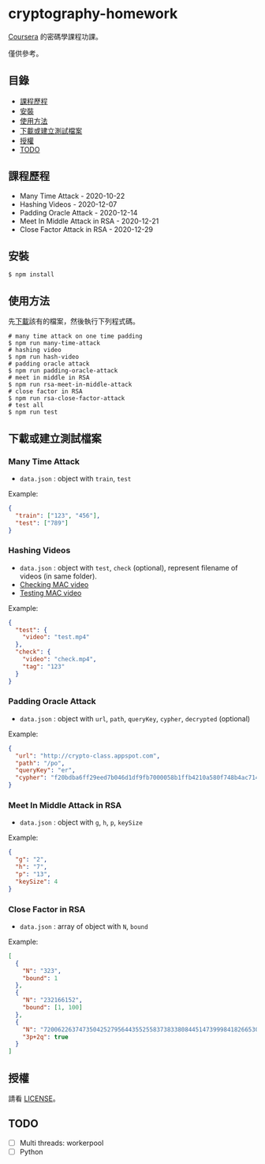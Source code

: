 # cryptography-homework
[Coursera](https://www.coursera.org/learn/crypto) 的密碼學課程功課。

僅供參考。

## 目錄

- [課程歷程](#課程歷程)
- [安裝](#安裝)
- [使用方法](#使用方法)
- [下載或建立測試檔案](#下載或建立測試檔案)
- [授權](#授權)
- [TODO](#TODO)

## 課程歷程

- Many Time Attack - 2020-10-22
- Hashing Videos - 2020-12-07
- Padding Oracle Attack - 2020-12-14
- Meet In Middle Attack in RSA - 2020-12-21
- Close Factor Attack in RSA - 2020-12-29

## 安裝

```shell
$ npm install
```

## 使用方法

先[下載](#下載或建立測試檔案)該有的檔案，然後執行下列程式碼。

```shell
# many time attack on one time padding
$ npm run many-time-attack
# hashing video
$ npm run hash-video
# padding oracle attack
$ npm run padding-oracle-attack
# meet in middle in RSA
$ npm run rsa-meet-in-middle-attack
# close factor in RSA
$ npm run rsa-close-factor-attack
# test all
$ npm run test
```

## 下載或建立測試檔案

### Many Time Attack
- `data.json` : object with `train`, `test`

Example:
```json
{
  "train": ["123", "456"],
  "test": ["789"]
}
```

### Hashing Videos
- `data.json` : object with `test`, `check` (optional), represent filename of videos (in same folder).
- [Checking MAC video](https://crypto.stanford.edu/~dabo/onlineCrypto/6.1.intro.mp4_download)
- [Testing MAC video](https://crypto.stanford.edu/~dabo/onlineCrypto/6.2.birthday.mp4_download)

Example:
```json
{
  "test": {
    "video": "test.mp4"
  },
  "check": {
    "video": "check.mp4",
    "tag": "123"
  }
}
```

### Padding Oracle Attack
- `data.json` : object with `url`, `path`, `queryKey`, `cypher`, `decrypted` (optional)

Example:
```json
{
  "url": "http://crypto-class.appspot.com",
  "path": "/po",
  "queryKey": "er",
  "cypher": "f20bdba6ff29eed7b046d1df9fb7000058b1ffb4210a580f748b4ac714c001bd"
}
```

### Meet In Middle Attack in RSA
- `data.json` : object with `g`, `h`, `p`, `keySize`

Example:
```json
{
  "g": "2",
  "h": "7",
  "p": "13",
  "keySize": 4
}
```

### Close Factor in RSA
- `data.json` : array of object with `N`, `bound`

Example:
```json
[
  {
    "N": "323",
    "bound": 1
  },
  {
    "N": "232166152",
    "bound": [1, 100]
  },
  {
    "N": "720062263747350425279564435525583738338084451473999841826653057981916355690188337790423408664187663938485175264994017897083524079135686877441155132015188279331812309091996246361896836573643119174094961348524639707885238799396839230364676670221627018353299443241192173812729276147530748597302192751375739387929",
    "3p+2q": true
  }
]
```

## 授權

請看 [LICENSE](./LICENSE)。

## TODO

- [ ] Multi threads: workerpool
- [ ] Python
